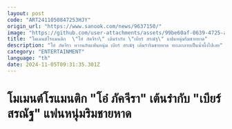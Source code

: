 ```yaml
---
layout: post
code: "ART2411050847253HJY"
origin_url: "https://www.sanook.com/news/9637150/"
image: "https://github.com/user-attachments/assets/99be60af-0639-4725-af50-cba26adeb7b8"
title: "โมเมนต์โรแมนติก  \"โอ๋ ภัคจีรา\" เต้นรำกับ \"เบียร์ สรณัฐ\" แฟนหนุ่มริมชายหาด"
description: "โอ๋ ภัคจีรา หวานกับแฟนหนุ่ม เบียร์ สรณัฐ เต้นรำริมชายหาด ทะเลกลายเป็นน้ำผึ้งไปเลย"
category: "ENTERTAINMENT"
language: "th"
date: 2024-11-05T09:31:35.301Z
---
```


# โมเมนต์โรแมนติก  "โอ๋ ภัคจีรา" เต้นรำกับ "เบียร์ สรณัฐ" แฟนหนุ่มริมชายหาด